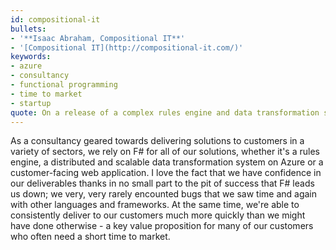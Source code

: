 ```yaml
---
id: compositional-it
bullets:
- '**Isaac Abraham, Compositional IT**'
- '[Compositional IT](http://compositional-it.com/)'
keywords:
- azure
- consultancy
- functional programming
- time to market
- startup
quote: On a release of a complex rules engine and data transformation system to one of our customers, we were delighted to hear that across 90+ markets, not one of them found any issues with any of the calculations in the datasets. F# just works.
---
```

As a consultancy geared towards delivering solutions to customers in a variety of sectors, we rely on F# for all of our solutions, whether it's a rules engine, a distributed and scalable data transformation system on Azure or a customer-facing web application. I love the fact that we have confidence in our deliverables thanks in no small part to the pit of success that F# leads us down; we very, very rarely encounted bugs that we saw time and again with other languages and frameworks. At the same time, we're able to consistently deliver to our customers much more quickly than we might have done otherwise - a key value proposition for many of our customers  who often need a short time to market.
